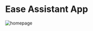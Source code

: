 <h1>Ease Assistant App</h1>

![homepage](https://user-images.githubusercontent.com/67775680/122566076-c546f180-d064-11eb-838d-6404588eed68.jpg)
